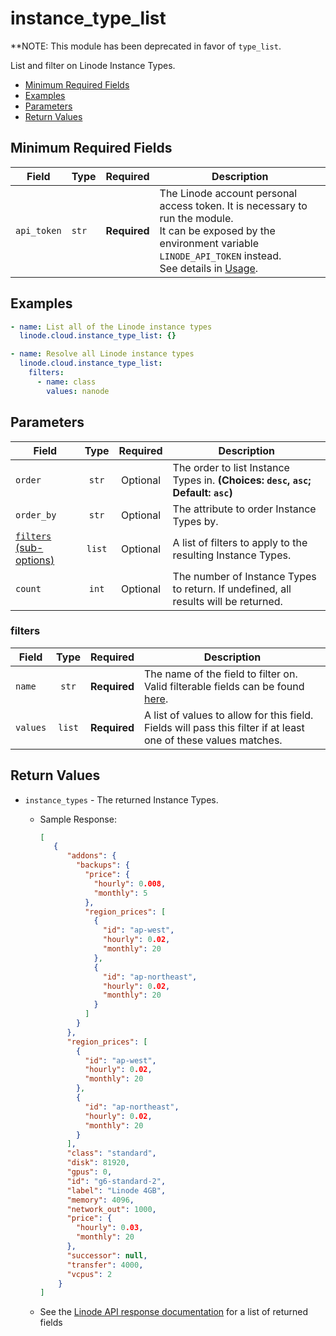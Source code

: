 # instance_type_list

**NOTE: This module has been deprecated in favor of `type_list`.

List and filter on Linode Instance Types.

- [Minimum Required Fields](#minimum-required-fields)
- [Examples](#examples)
- [Parameters](#parameters)
- [Return Values](#return-values)

## Minimum Required Fields
| Field       | Type  | Required     | Description                                                                                                                                                                                                              |
|-------------|-------|--------------|--------------------------------------------------------------------------------------------------------------------------------------------------------------------------------------------------------------------------|
| `api_token` | `str` | **Required** | The Linode account personal access token. It is necessary to run the module. <br/>It can be exposed by the environment variable `LINODE_API_TOKEN` instead. <br/>See details in [Usage](https://github.com/linode/ansible_linode?tab=readme-ov-file#usage). |

## Examples

```yaml
- name: List all of the Linode instance types
  linode.cloud.instance_type_list: {}
```

```yaml
- name: Resolve all Linode instance types
  linode.cloud.instance_type_list:
    filters:
      - name: class
        values: nanode
```


## Parameters

| Field     | Type | Required | Description                                                                  |
|-----------|------|----------|------------------------------------------------------------------------------|
| `order` | <center>`str`</center> | <center>Optional</center> | The order to list Instance Types in.  **(Choices: `desc`, `asc`; Default: `asc`)** |
| `order_by` | <center>`str`</center> | <center>Optional</center> | The attribute to order Instance Types by.   |
| [`filters` (sub-options)](#filters) | <center>`list`</center> | <center>Optional</center> | A list of filters to apply to the resulting Instance Types.   |
| `count` | <center>`int`</center> | <center>Optional</center> | The number of Instance Types to return. If undefined, all results will be returned.   |

### filters

| Field     | Type | Required | Description                                                                  |
|-----------|------|----------|------------------------------------------------------------------------------|
| `name` | <center>`str`</center> | <center>**Required**</center> | The name of the field to filter on. Valid filterable fields can be found [here](https://techdocs.akamai.com/linode-api/reference/get-linode-types).   |
| `values` | <center>`list`</center> | <center>**Required**</center> | A list of values to allow for this field. Fields will pass this filter if at least one of these values matches.   |

## Return Values

- `instance_types` - The returned Instance Types.

    - Sample Response:
        ```json
        [
           {
              "addons": {
                "backups": {
                  "price": {
                    "hourly": 0.008,
                    "monthly": 5
                  },
                  "region_prices": [
                    {
                      "id": "ap-west",
                      "hourly": 0.02,
                      "monthly": 20
                    },
                    {
                  	  "id": "ap-northeast",
                      "hourly": 0.02,
                      "monthly": 20
                    }
                  ]
                }
              },
              "region_prices": [
                {
                  "id": "ap-west",
                  "hourly": 0.02,
                  "monthly": 20
                },
                {
                  "id": "ap-northeast",
                  "hourly": 0.02,
                  "monthly": 20
                }
              ],
              "class": "standard",
              "disk": 81920,
              "gpus": 0,
              "id": "g6-standard-2",
              "label": "Linode 4GB",
              "memory": 4096,
              "network_out": 1000,
              "price": {
                "hourly": 0.03,
                "monthly": 20
              },
              "successor": null,
              "transfer": 4000,
              "vcpus": 2
            }
        ]
        ```
    - See the [Linode API response documentation](https://techdocs.akamai.com/linode-api/reference/get-linode-types) for a list of returned fields


